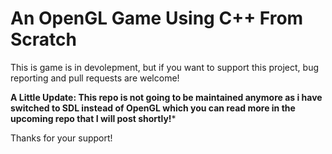# An OpenGL Game Using C++ From Scratch

This is game is in devolepment, but if you want to support this project, bug reporting and pull requests are welcome!

**A Little Update: This repo is not going to be maintained anymore as i have switched to SDL instead of OpenGL which you can read more in the upcoming repo that I will post shortly!***

Thanks for your support!
